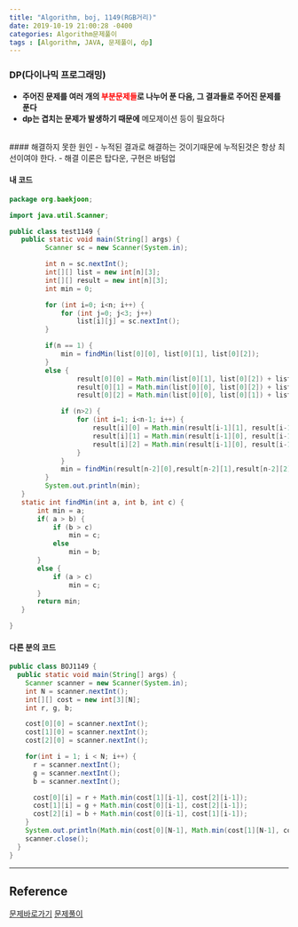 ```yaml
---
title: "Algorithm, boj, 1149(RGB거리)"
date: 2019-10-19 21:00:28 -0400
categories: Algorithm문제풀이
tags : [Algorithm, JAVA, 문제풀이, dp]
---
```

### DP(다이나믹 프로그래밍)
- <b>주어진 문제를 여러 개의 <font color=red>부분문제들</font>로 나누어 푼 다음, 그 결과들로 주어진 문제를 푼다</b>
- <b>dp는 겹치는 문제가 발생하기 때문에</b> 메모제이션 등이 필요하다
<br>
#### 해결하지 못한 원인
- 누적된 결과로 해결하는 것이기때문에 누적된것은 항상 최선이여야 한다.
- 해결 이론은 탑다운, 구현은 바텀업

#### 내 코드
 ```java
 package org.baekjoon;

import java.util.Scanner;

public class test1149 {
	public static void main(String[] args) {
		  Scanner sc = new Scanner(System.in);

		  int n = sc.nextInt();
		  int[][] list = new int[n][3];
		  int[][] result = new int[n][3];
		  int min = 0;

		  for (int i=0; i<n; i++) {
			  for (int j=0; j<3; j++)
				  list[i][j] = sc.nextInt();
		  }

		  if(n == 1) {
			  min = findMin(list[0][0], list[0][1], list[0][2]);
		  }
		  else {
				  result[0][0] = Math.min(list[0][1], list[0][2]) + list[1][0];
				  result[0][1] = Math.min(list[0][0], list[0][2]) + list[1][1];
				  result[0][2] = Math.min(list[0][0], list[0][1]) + list[1][2];

			  if (n>2) {
				  for (int i=1; i<n-1; i++) {
					  result[i][0] = Math.min(result[i-1][1], result[i-1][2]) + list[i+1][0];
					  result[i][1] = Math.min(result[i-1][0], result[i-1][2]) + list[i+1][1];
					  result[i][2] = Math.min(result[i-1][0], result[i-1][1]) + list[i+1][2];
				  }
			  }
			  min = findMin(result[n-2][0],result[n-2][1],result[n-2][2]);
		  }
		  System.out.println(min);
	}
	static int findMin(int a, int b, int c) {
		int min = a;
		if( a > b) {
			if (b > c)
				min = c;
			else
				min = b;
		}
		else {
			if (a > c)
				min = c;
		}
		return min;
	}

}
 ```

#### 다른 분의 코드
```java
public class BOJ1149 {
  public static void main(String[] args) {
    Scanner scanner = new Scanner(System.in);
    int N = scanner.nextInt();
    int[][] cost = new int[3][N];
    int r, g, b;

    cost[0][0] = scanner.nextInt();
    cost[1][0] = scanner.nextInt();
    cost[2][0] = scanner.nextInt();

    for(int i = 1; i < N; i++) {
      r = scanner.nextInt();
      g = scanner.nextInt();
      b = scanner.nextInt();

      cost[0][i] = r + Math.min(cost[1][i-1], cost[2][i-1]);
      cost[1][i] = g + Math.min(cost[0][i-1], cost[2][i-1]);
      cost[2][i] = b + Math.min(cost[0][i-1], cost[1][i-1]);
    }
    System.out.println(Math.min(cost[0][N-1], Math.min(cost[1][N-1], cost[2][N-1])));
    scanner.close();
  }
}

```

---
## Reference
[문제바로가기](https://www.acmicpc.net/problem/1149)
[문제풀이](https://spillmoon.tistory.com/176)
